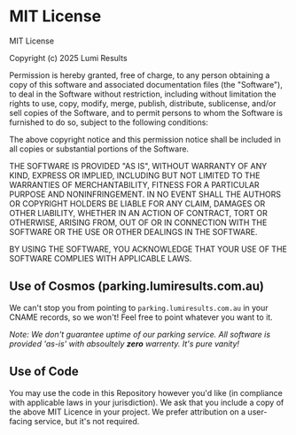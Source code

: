 # MIT License

MIT License

Copyright (c) 2025 Lumi Results

Permission is hereby granted, free of charge, to any person obtaining a copy
of this software and associated documentation files (the "Software"), to deal
in the Software without restriction, including without limitation the rights
to use, copy, modify, merge, publish, distribute, sublicense, and/or sell
copies of the Software, and to permit persons to whom the Software is
furnished to do so, subject to the following conditions:

The above copyright notice and this permission notice shall be included in all
copies or substantial portions of the Software.

THE SOFTWARE IS PROVIDED "AS IS", WITHOUT WARRANTY OF ANY KIND, EXPRESS OR
IMPLIED, INCLUDING BUT NOT LIMITED TO THE WARRANTIES OF MERCHANTABILITY,
FITNESS FOR A PARTICULAR PURPOSE AND NONINFRINGEMENT. IN NO EVENT SHALL THE
AUTHORS OR COPYRIGHT HOLDERS BE LIABLE FOR ANY CLAIM, DAMAGES OR OTHER
LIABILITY, WHETHER IN AN ACTION OF CONTRACT, TORT OR OTHERWISE, ARISING FROM,
OUT OF OR IN CONNECTION WITH THE SOFTWARE OR THE USE OR OTHER DEALINGS IN THE
SOFTWARE.

BY USING THE SOFTWARE, YOU ACKNOWLEDGE THAT YOUR USE OF THE SOFTWARE COMPLIES WITH APPLICABLE LAWS.


## Use of Cosmos (parking.lumiresults.com.au)
We can't stop you from pointing to `parking.lumiresults.com.au` in your CNAME records, so we won't! Feel free to point whatever you want to it.

*Note: We don't guarantee uptime of our parking service. All software is provided 'as-is' with absoultely __zero__ warrenty. It's pure vanity!*

## Use of Code
You may use the code in this Repository however you'd like (in compliance with applicable laws in your jurisdiction). We ask that you include a copy of the above MIT Licence in your project. We prefer attribution on a user-facing service, but it's not required.
